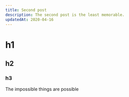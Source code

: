 ```yaml
---
title: Second post
description: The second post is the least memorable.
updatedAt: 2020-04-16
---
```


# h1
## h2
### h3

The impossible things are possible